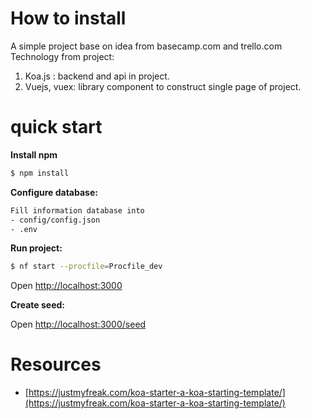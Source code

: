 How to install
===========
A simple project base on idea from basecamp.com and trello.com
Technology from project:
1. Koa.js : backend and api in project.
2. Vuejs, vuex: library component to construct single page of project.

quick start
=============

**Install npm**

```sh
$ npm install
```

**Configure database:**

```sh
Fill information database into 
- config/config.json
- .env
```

**Run project:**

```sh
$ nf start --procfile=Procfile_dev
```
Open [http://localhost:3000](http://localhost:3000)

**Create seed:**

Open [http://localhost:3000/seed](http://localhost:3000/seed)

Resources
=========

* [https://justmyfreak.com/koa-starter-a-koa-starting-template/](https://justmyfreak.com/koa-starter-a-koa-starting-template/)
